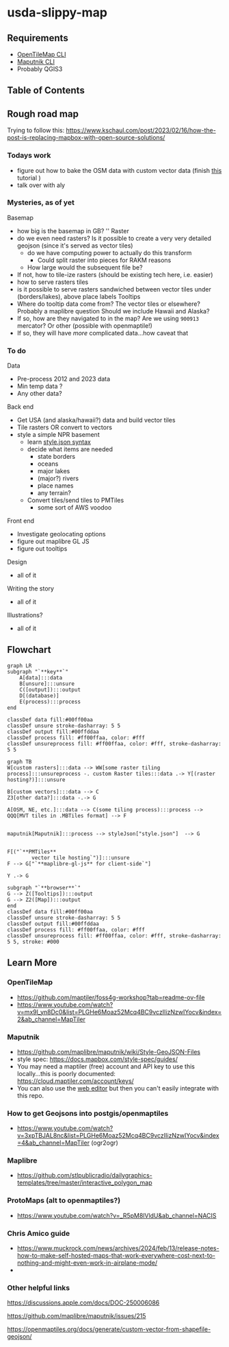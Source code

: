 # usda-slippy-map

## Requirements
- [OpenTileMap CLI](https://github.com/openmaptiles/openmaptiles)
- [Maputnik CLI](https://github.com/maplibre/maputnik)
- Probably QGIS3

## Table of Contents


## Rough road map

Trying to follow this: https://www.kschaul.com/post/2023/02/16/how-the-post-is-replacing-mapbox-with-open-source-solutions/

### Todays work
- figure out how to bake the OSM data with custom vector data (finish [this](https://github.com/maptiler/foss4g-workshop?tab=readme-ov-file) tutorial )
- talk over with aly
### Mysteries, as of yet
Basemap
- how big is the basemap in GB? ''
Raster 
- do we even need rasters? Is it possible to create a very very detailed geojson (since it's served as vector tiles)
	- do we have computing power to actually do this transform
		- Could split raster into pieces for RAKM reasons
	- How large would the subsequent file be?
- If not, how to tile-ize rasters (should be existing tech here, i.e. easier) 
- how to serve rasters tiles
- is it possible to serve rasters sandwiched between vector tiles under (borders/lakes), above place labels 
Tooltips
- Where do tooltip data come from? The vector tiles or elsewhere? Probably a maplibre question
Should we include Hawaii and Alaska?
- If so, how are they navigated to in the map? Are we using `900913` mercator? Or other (possible with openmaptile!)
- If so, they will have *more* complicated data...how caveat that 
### To do

Data
- Pre-process 2012 and 2023 data
- Min temp data ?
- Any other data? 

Back end
- Get USA (and alaska/hawaii?) data and build vector tiles
- Tile rasters OR convert to vectors
- style a simple NPR basement
	- learn [style.json syntax](https://docs.mapbox.com/style-spec/guides/) 
	- decide what items are needed
		- state borders
		- oceans
		- major lakes
		- (major?) rivers
		- place names
		- any terrain? 
  - Convert tiles/send tiles to PMTiles
	  - some sort of AWS voodoo

Front end
- Investigate geolocating options
- figure out maplibre GL JS
- figure out tooltips

Design
- all of it

Writing the story
- all of it

Illustrations? 
- all of it

## Flowchart 
```mermaid
graph LR
subgraph "`**key**`"
	A[data]:::data
	B[unsure]:::unsure
	C([output]):::output
	D[(database)]
	E(process):::process
end

classDef data fill:#00ff00aa
classDef unsure stroke-dasharray: 5 5
classDef output fill:#00ffddaa
classDef process fill: #ff00ffaa, color: #fff
classDef unsureprocess fill: #ff00ffaa, color: #fff, stroke-dasharray: 5 5

```

```mermaid
graph TB
W[custom rasters]:::data --> WW[some raster tiling process]:::unsureprocess -. custom Raster tiles:::data .-> Y[(raster hosting?)]:::unsure 

B[custom vectors]:::data --> C
Z3[other data?]:::data -.-> G

A[OSM, NE, etc.]:::data --> C(some tiling process):::process --> QQQ[MVT tiles in .MBTiles format] --> F


maputnik[Maputnik]:::process --> styleJson["style.json"]  --> G


F[("`**PMTiles** 
		vector tile hosting`")]:::unsure
F --> G["`**maplibre-gl-js** for client-side`"]

Y .-> G

subgraph "`**browser**`"
G --> Z([Tooltips]):::output
G --> Z2([Map]):::output
end
classDef data fill:#00ff00aa
classDef unsure stroke-dasharray: 5 5
classDef output fill:#00ffddaa
classDef process fill: #ff00ffaa, color: #fff
classDef unsureprocess fill: #ff00ffaa, color: #fff, stroke-dasharray: 5 5, stroke: #000
```

## Learn More
### OpenTileMap
- https://github.com/maptiler/foss4g-workshop?tab=readme-ov-file
- https://www.youtube.com/watch?v=mx9l_yn8Dc0&list=PLGHe6Moaz52Mcq4BC9vczIIizNzwIYocv&index=2&ab_channel=MapTiler

### Maputnik
- https://github.com/maplibre/maputnik/wiki/Style-GeoJSON-Files
- style spec: https://docs.mapbox.com/style-spec/guides/
- You may need a maptiler (free) account and API key to use this locally...this is poorly documented: https://cloud.maptiler.com/account/keys/
- You can also use the [web editor](https://maplibre.org/maputnik/?layer=2134303678%7E0#0.49/0/0) but then you can't easily integrate with this repo. 

### How to get Geojsons into postgis/openmaptiles
- https://www.youtube.com/watch?v=3xpTBJAL8nc&list=PLGHe6Moaz52Mcq4BC9vczIIizNzwIYocv&index=4&ab_channel=MapTiler (ogr2ogr)
### Maplibre 
- https://github.com/stlpublicradio/dailygraphics-templates/tree/master/interactive_polygon_map

### ProtoMaps (alt to openmaptiles?)
- https://www.youtube.com/watch?v=_R5pM8lVldU&ab_channel=NACIS

### Chris Amico guide
- https://www.muckrock.com/news/archives/2024/feb/13/release-notes-how-to-make-self-hosted-maps-that-work-everywhere-cost-next-to-nothing-and-might-even-work-in-airplane-mode/
- 



### Other helpful links
https://discussions.apple.com/docs/DOC-250006086

https://github.com/maplibre/maputnik/issues/215

https://openmaptiles.org/docs/generate/custom-vector-from-shapefile-geojson/